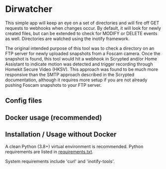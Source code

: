 # Dirwatcher

This simple app will keep an eye on a set of directories and will fire off
GET requests to webhooks when changes occur.  By default, it will look for
newly created files, but can be extended to check for MODIFY or DELETE events
as well.  Directories are watched using the inotify framework.

The original intended purpose of this tool was to check a directory on an
FTP server for newly uploaded snapshots from a Foscam camera.  Once the snapshot
is found, this tool would hit a webhook in Scrypted and/or Home Assistant
to indicate motion was detected and trigger recording through Homekit Secure
Video (HKSV).  This approach was found to be much more responsive than the
SMTP approach described in the Scrypted documentation, although it requires
more setup if you are not already pushing Foscam snapshots to your FTP server.

## Config files

## Docker usage (recommended)




## Installation / Usage without Docker

A clean Python (3.8+) virtual environment is recommended.  Python requirements are listed
in [requirements.txt](requirements.txt).

System requirements include 'curl' and 'inotify-tools'.

